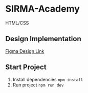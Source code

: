 # SIRMA-Academy
HTML/CSS

## Design Implementation

[Figma Design Link](https://figma.com/community/file/1150370769219258177)

## Start Project
1. Install dependencies `npm install`
2. Run project `npm run dev`
